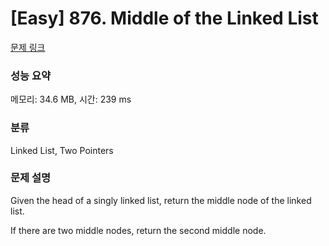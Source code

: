 # [Easy] 876. Middle of the Linked List

[문제 링크](https://leetcode.com/problems/middle-of-the-linked-list/) 

### 성능 요약

메모리: 34.6 MB, 시간:  239 ms

### 분류

Linked List, Two Pointers

### 문제 설명

<p>Given the head of a singly linked list, return the middle node of the linked list.</p>
<p>If there are two middle nodes, return the second middle node.</p>
